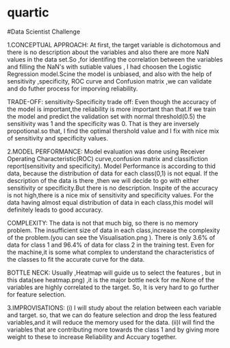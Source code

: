 # quartic
#Data Scientist Challenge

1.CONCEPTUAL APPROACH:
  At first, the target variable is dichotomous and there is no description about the variables and also there are more NaN values in the data set.So ,for identifing the correlation between the variables and filling the NaN's with sutiable values , I had choosen the Logistic Regression model.Scine the model is unbiased, and also with the help of sensitivity ,specificity, ROC curve and Confusion matrix ,we can validate and do futher process for imporving reliability.
  
TRADE-OFF:
  sensitivity-Specificity trade off:
    Even though the accuracy of the model is important,the reliability is more important than that.If we train the model and predict the validation set with normal threshold(0.5) the sensitivity was 1 and the specificity was 0. That is they are inversely propotional.so that, I find the optimal thershold value and I fix with nice mix of sensitivity and specificity values.
    
2.MODEL PERFORMANCE:
   Model evaluation was done using Receiver Operating Characteristic(ROC) curve,confusion matrix and classifiction report(sensitivity and specificity). Model Performance is according to thid data, because the distribution of data for each class(0,1) is not equal. If the description of the data is there ,then we will decide to go with either sensitivity or specificity.But there is no description. Inspite of the accuracy is not high,there is  a nice mix of sensitivity and specificity values.
   For the data having almost equal distribution of data in each class,this model will definitely leads to good accuracy.
  
COMPLEXITY:
    The data is not that much big, so there is no memory problem.
    The insufficient size of data in each class,increase the complexity of the problem.(you can see the Visualisation.png ). There is only 3.6% of data for class 1 and 96.4% of data for class 2 in the training test. Even for the machine,it is some what complex to understand the characteristics of the classes to fit the accurate curve for the data.
    
BOTTLE NECK:
    Usually ,Heatmap will guide us to select the features , but in this data(see heatmap.png) ,it is the major bottle neck for me.None of the variables are highly correlated to the target. So, It is very hard to go further for feature selection.
     
3.IMPROVISATIONS:
    (i) I will study about the relation between each variable and target. so, that we can do feature selection and drop the less featured variables,and it will reduce the memory used for the data.
    (ii)I will find the variables that are contributing more towards the class 1 and by giving more weight to these to increase  Reliability and Accuary together.
